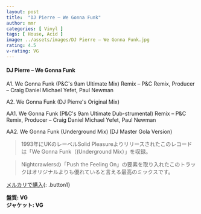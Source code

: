 ```yaml
---
layout: post
title:  "DJ Pierre – We Gonna Funk"
author: mmr
categories: [ Vinyl ]
tags: [ House, Acid ]
image: ../assets/images/DJ Pierre – We Gonna Funk.jpg
rating: 4.5
v-rating: VG
---
```


#### DJ Pierre – We Gonna Funk

A1. We Gonna Funk (P&C's 9am Ultimate Mix)
Remix – P&C
Remix, Producer – Craig Daniel Michael Yefet, Paul Newman

A2. We Gonna Funk (DJ Pierre's Original Mix)

AA1. We Gonna Funk (P&C's 9am Ultimate Dub-strumental)
Remix – P&C
Remix, Producer – Craig Daniel Michael Yefet, Paul Newman

AA2. We Gonna Funk (Underground Mix) (DJ Master Gola Version)

> 1993年にUKのレーベルSolid Pleasureよりリリースされたこのレコードは「We Gonna Funk（(Underground Mix）」を収録。

> Nightcrawlersの「Push the Feeling On」の要素を取り入れたこのトラックはオリジナルよりも優れていると言える最高のミックスです。


[メルカリで購入](https://jp.mercari.com/item/m36364872632){: .button1}

<div class="mt-4 mb-4 d-flex align-items-center">
<strong class="mr-1">盤質: VG</strong>
</div>
<div class="mt-4 mb-4 d-flex align-items-center">
<strong class="mr-1">ジャケット: VG</strong>
</div>
